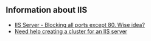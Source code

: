 ## Information about IIS
* [IIS Server - Blocking all ports except 80. Wise idea?](https://www.reddit.com/r/sysadmin/comments/8yadjf/iis_server_blocking_all_ports_except_80_wise_idea/)
* [Need help creating a cluster for an IIS server](https://www.reddit.com/r/sysadmin/comments/9qrb9d/need_help_creating_a_cluster_for_an_iis_server/)
